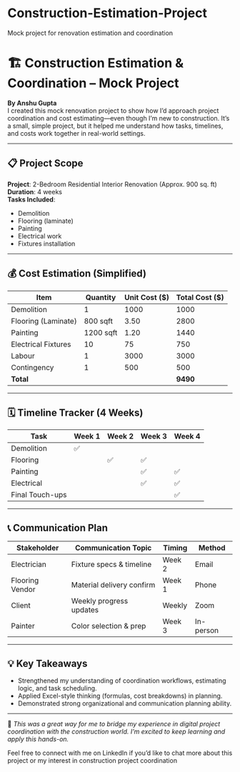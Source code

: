 # Construction-Estimation-Project
Mock project for renovation estimation and coordination
# 🏗️ Construction Estimation & Coordination – Mock Project

**By Anshu Gupta**  
I created this mock renovation project to show how I’d approach project coordination and cost estimating—even though I’m new to construction. It’s a small, simple project, but it helped me understand how tasks, timelines, and costs work together in real-world settings.

---

## 📋 Project Scope

**Project**: 2-Bedroom Residential Interior Renovation (Approx. 900 sq. ft)  
**Duration**: 4 weeks  
**Tasks Included**:
- Demolition
- Flooring (laminate)
- Painting
- Electrical work
- Fixtures installation

---

## 💰 Cost Estimation (Simplified)

| Item               | Quantity | Unit Cost ($) | Total Cost ($) |
|--------------------|----------|---------------|----------------|
| Demolition         | 1        | 1000          | 1000           |
| Flooring (Laminate)| 800 sqft | 3.50          | 2800           |
| Painting           | 1200 sqft| 1.20          | 1440           |
| Electrical Fixtures| 10       | 75            | 750            |
| Labour             | 1        | 3000          | 3000           |
| Contingency        | 1        | 500           | 500            |
| **Total**          |          |               | **9490**       |

---

## 🗓️ Timeline Tracker (4 Weeks)

| Task               | Week 1 | Week 2 | Week 3 | Week 4 |
|--------------------|--------|--------|--------|--------|
| Demolition         | ✅     |        |        |        |
| Flooring           |        | ✅     | ✅     |        |
| Painting           |        |        | ✅     | ✅     |
| Electrical         |        |        | ✅     | ✅     |
| Final Touch-ups    |        |        |        | ✅     |

---

## 📞 Communication Plan

| Stakeholder       | Communication Topic        | Timing   | Method  |
|-------------------|----------------------------|----------|---------|
| Electrician       | Fixture specs & timeline   | Week 2   | Email   |
| Flooring Vendor   | Material delivery confirm  | Week 1   | Phone   |
| Client            | Weekly progress updates    | Weekly   | Zoom    |
| Painter           | Color selection & prep     | Week 3   | In-person |

---

## 💡 Key Takeaways

- Strengthened my understanding of coordination workflows, estimating logic, and task scheduling.
- Applied Excel-style thinking (formulas, cost breakdowns) in planning.
- Demonstrated strong organizational and communication planning ability.

---

📌 *This was a great way for me to bridge my experience in digital project coordination with the construction world. I’m excited to keep learning and apply this hands-on.*

Feel free to connect with me on LinkedIn if you’d like to chat more about this project or my interest in construction project coordination
